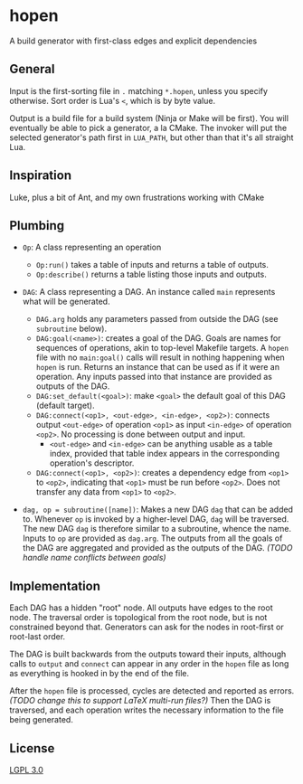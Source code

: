 # hopen
A build generator with first-class edges and explicit dependencies

## General

Input is the first-sorting file in `.` matching `*.hopen`, unless you
specify otherwise.  Sort order is Lua's `<`, which is by byte value.

Output is a build file for a build system (Ninja or Make will
be first).  You will eventually be able to pick a generator, a la CMake.
The invoker will put the selected generator's path
first in `LUA_PATH`, but other than that it's all straight Lua.

## Inspiration

Luke, plus a bit of Ant, and my own frustrations working with CMake

## Plumbing

 - `Op`: A class representing an operation
   - `Op:run()` takes a table of inputs and returns a table of outputs.
   - `Op:describe()` returns a table listing those inputs and outputs.

 - `DAG`: A class representing a DAG.  An instance called `main` represents
   what will be generated.
   - `DAG.arg` holds any parameters passed from outside the DAG
     (see `subroutine` below).
   - `DAG:goal(<name>)`: creates a goal of the DAG.  Goals are names
     for sequences of operations, akin to top-level Makefile targets.
     A `hopen` file with no `main:goal()` calls will result in nothing
     happening when `hopen` is run.
     Returns an instance that can be used as if it were an operation.
     Any inputs passed into that instance are provided as outputs of the DAG.
   - `DAG:set_default(<goal>)`: make `<goal>` the default goal of this DAG
     (default target).
   - `DAG:connect(<op1>, <out-edge>, <in-edge>, <op2>)`:
     connects output `<out-edge>` of operation `<op1>` as input `<in-edge>` of
     operation `<op2>`.  No processing is done between output and input.
     - `<out-edge>` and `<in-edge>` can be anything usable as a table index,
       provided that table index appears in the corresponding operation's
       descriptor.
   - `DAG:connect(<op1>, <op2>)`: creates a dependency edge from `<op1>` to
     `<op2>`, indicating that `<op1>` must be run before `<op2>`.
     Does not transfer any data from `<op1>` to `<op2>`.
 - `dag, op = subroutine([name])`: Makes a new DAG `dag` that can be added to.
   Whenever `op` is invoked by a higher-level DAG, `dag` will be traversed.
   The new DAG `dag` is therefore similar to a subroutine, whence the name.
   Inputs to `op` are provided as `dag.arg`.  The outputs from all the goals
   of the DAG are aggregated and provided as the outputs of the DAG.
   *(TODO handle name conflicts between goals)*

## Implementation

Each DAG has a hidden "root" node.  All outputs have edges to the root node.
The traversal order is topological from the root node, but is not constrained
beyond that.  Generators can ask for the nodes in root-first or root-last
order.

The DAG is built backwards from the outputs toward their inputs,
although calls to `output` and `connect` can appear in any order in the `hopen`
file as long as everything is hooked in by the end of the file.

After the `hopen` file is processed, cycles are detected and reported as
errors.  *(TODO change this to support LaTeX multi-run files?)*  Then the DAG
is traversed, and each operation writes the necessary information to the
file being generated.

## License

[LGPL 3.0](LICENSE)

